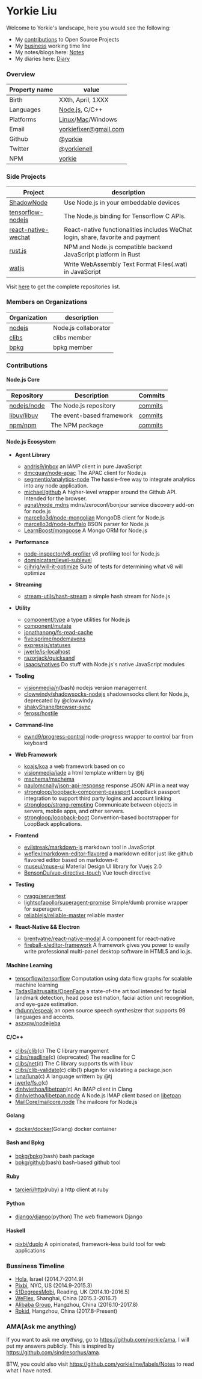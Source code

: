 Yorkie Liu
======================================

Welcome to Yorkie's landscape, here you would see the following:

- My [contributions](#contributions) to Open Source Projects
- My [business](#bussiness-timeline) working time line
- My notes/blogs here: [Notes](https://github.com/yorkie/me/labels/Notes)
- My diaries here: [Diary](https://github.com/yorkie/me/labels/Diary)

### Overview

| Property name | value |
|---------------|-------|
| Birth         | XXth, April, 1XXX |
| Languages     | [Node.js](http://nodejs.org), C/C++ |
| Platforms     | [Linux](https://github.com/torvalds/linux)/[Mac](https://www.apple.com)/Windows |
| Email         | [yorkiefixer@gmail.com](mailto://yorkiefixer@gmail.com) |
| Github        | [@yorkie](https://github.com/yorkie) |
| Twitter       | [@yorkienell](https://twitter.com/yorkienell) |
| NPM           | [yorkie](https://www.npmjs.org/~yorkie) |

### Side Projects

| Project | description |
|---------|-------------|
| [ShadowNode](https://github.com/Rokid/ShadowNode) | Use Node.js in your embeddable devices |
| [tensorflow-nodejs](https://github.com/yorkie/tensorflow-nodejs) | The Node.js binding for Tensorflow C APIs. |
| [react-native-wechat](https://github.com/yorkie/react-native-wechat) | React-native functionalities includes WeChat login, share, favorite and payment |
| [rust.js](https://github.com/yorkie/rust.js) | NPM and Node.js compatible backend JavaScript platform in Rust |
| [watjs](https://github.com/yorkie/watjs) | Write WebAssembly Text Format Files(.wat) in JavaScript |

Visit [here](https://github.com/yorkie?tab=repositories) to get the complete repositories list.

### Members on Organizations

| Organization | description |
|--------------|-------------|
| [nodejs](https://github.com/nodejs) | Node.js collaborator  |
| [clibs](https://github.com/clibs)   | clibs member          |
| [bpkg](https://github.com/bpkg)     | bpkg member           |

### Contributions

#### Node.js Core

| Repository | Description | Commits |
|------------|-------------|---------|
| [nodejs/node](https://github.com/nodejs/node) | The Node.js repository    | [commits](https://github.com/nodejs/node/commits?author=yorkie) |
| [libuv/libuv](https://github.com/libuv/libuv) | The event-based framework | [commits](https://github.com/libuv/libuv/commits?author=yorkie) |
| [npm/npm](https://github.com/npmjs/npm)       | The NPM package           | [commits](https://github.com/npm/npm/commits?author=yorkie) |

#### Node.js Ecosystem

- **Agent Library**
  - [andris9/inbox](https://github.com/andris9/inbox/commits?author=yorkie) an IAMP client in pure JavaScript
  - [dmcquay/node-apac](https://github.com/dmcquay/node-apac/commits?author=yorkie) The APAC client for Node.js
  - [segmentio/analytics-node](https://github.com/segmentio/analytics-node/commits/master?author=yorkie) The hassle-free way to integrate analytics into any node application.
  - [michael/github](https://github.com/michael/github/commits/master?author=yorkie) A higher-level wrapper around the Github API. Intended for the browser.
  - [agnat/node_mdns](https://github.com/agnat/node_mdns/commits?author=yorkie) mdns/zeroconf/bonjour service discovery add-on for node.js
  - [marcello3d/node-mongolian](https://github.com/marcello3d/node-mongolian/commits?author=yorkie) MongoDB client for Node.js
  - [marcello3d/node-buffalo](https://github.com/marcello3d/node-buffalo/commits?author=yorkie) BSON parser for Node.js
  - [LearnBoost/mongoose](https://github.com/LearnBoost/mongoose/commits?author=yorkie) A Mongo ORM for Node.js
  
- **Performance**
  - [node-inspector/v8-profiler](https://github.com/node-inspector/v8-profiler/commits?author=yorkie) v8 profiling tool for Node.js
  - [dominicatarr/level-sublevel](https://github.com/dominicatarr/level-sublevel/commits?author=yorkie)
  - [cjihrig/will-it-optimize](https://github.com/cjihrig/will-it-optimize/commits?author=yorkie) Suite of tests for determining what v8 will optimize
  
- **Streaming**
  - [stream-utils/hash-stream](https://github.com/stream-utils/hash-stream/commits?author=yorkie) a simple hash stream for Node.js
  
- **Utility**
  - [component/type](https://github.com/component/type/commits?author=yorkie) a type utilities for Node.js
  - [component/mutate](https://github.com/component/mutate/commits?author=yorkie)
  - [jonathanong/fs-read-cache](https://github.com/jonathanong/fs-read-cache/commits?author=yorkie)
  - [fiveisprime/nodemavens](https://github.com/fiveisprime/nodemavens/commits?author=yorkie)
  - [expressjs/statuses](https://github.com/expressjs/statuses/commits?author=yorkie)
  - [jwerle/is-localhost](https://github.com/jwerle/is-localhost/commits?author=yorkie)
  - [razorjack/quicksand](https://github.com/razorjack/quicksand/commits?author=yorkie)
  - [isaacs/natives](https://github.com/isaacs/natives/commits?author=yorkie) Do stuff with Node.js's native JavaScript modules
  
- **Tooling**
  - [visionmedia/n](https://github.com/visionmedia/n/commits?author=yorkie)(bash) nodejs version management
  - [clowwindy/shadowsocks-nodejs](https://github.com/clowwindy/shadowsocks-nodejs/commits?author=yorkie) shadownsocks client for Node.js, deprecated by @clowwindy
  - [shakyShane/browser-sync](https://github.com/shakyShane/browser-sync/commits?author=yorkie)
  - [feross/hostile](https://github.com/feross/hostile/commits?author=yorkie)
  
- **Command-line**
  - [ewnd9/progress-control](https://github.com/ewnd9/progress-control/commits/master?author=yorkie) node-progress wrapper to control bar from keyboard
  
- **Web Framework**
  - [koajs/koa](https://github.com/koajs/koa/commits?author=yorkie) a web framework based on co
  - [visionmedia/jade](https://github.com/visionmedia/jade/commits?author=yorkie) a html template writtern by @tj
  - [mschema/mschema](https://github.com/mschema/mschema/commits?author=yorkie)
  - [paulomcnally/json-api-response](https://github.com/paulomcnally/json-api-response/commits?author=yorkie) response JSON API in a neat way
  - [strongloop/loopback-component-passport](https://github.com/strongloop/loopback-component-passport/commits?author=yorkie) LoopBack passport integration to support third party logins and account linking
  - [strongloop/strong-remoting](https://github.com/strongloop/strong-remoting/commits?author=yorkie) Communicate between objects in servers, mobile apps, and other servers.
  - [strongloop/loopback-boot](https://github.com/strongloop/loopback-boot/commits/master?author=yorkie) Convention-based bootstrapper for LoopBack applications.
  
- **Frontend**
  - [evilstreak/markdown-js](https://github.com/evilstreak/markdown-js/commits?author=yorkie) markdown tool in JavaScript
  - [weflex/markdown-editor-flavored](https://github.com/weflex/markdown-editor-flavored/commits?author=yorkie) a markdown editor just like github flavored editor based on markdown-it
  - [museui/muse-ui](https://github.com/museui/muse-ui/commits?author=yorkie) Material Design UI library for Vuejs 2.0
  - [BensonDu/vue-directive-touch](https://github.com/BensonDu/vue-directive-touch/commits?author=yorkie) Vue touch directive
  
- **Testing**
  - [rvagg/servertest](https://github.com/rvagg/servertest/commits?author=yorkie)
  - [lightsofapollo/superagent-promise](https://github.com/lightsofapollo/superagent-promise/commits/master?author=yorkie) Simple/dumb promise wrapper for superagent. 
  - [reliablejs/reliable-master](https://github.com/reliablejs/reliable-master/commits?author=yorkie) reliable master

- **React-Native && Electron**
  - [brentvatne/react-native-modal](https://github.com/brentvatne/react-native-modal/commits?author=yorkie) A <Modal /> component for react-native
  - [fireball-x/editor-framework](https://github.com/fireball-x/editor-framework/commits?author=yorkie) A framework gives you power to easily write professional multi-panel desktop software in HTML5 and io.js.

#### Machine Learning

- [tensorflow/tensorflow](https://github.com/tensorflow/tensorflow/commits?author=yorkie) Computation using data flow graphs for scalable machine learning
- [TadasBaltrusaitis/OpenFace](https://github.com/TadasBaltrusaitis/OpenFace/pulls?utf8=%E2%9C%93&q=is%3Apr%20author%3Ayorkie%20) a state-of-the art tool intended for facial landmark detection, head pose estimation, facial action unit recognition, and eye-gaze estimation.
- [rhdunn/espeak](https://github.com/rhdunn/espeak/commits?author=yorkie) an open source speech synthesizer that supports 99 languages and accents.
- [aszxqw/nodejieba](https://github.com/aszxqw/nodejieba/commits/master?author=yorkie)

#### C/C++

- [clibs/clib](https://github.com/clibs/clib/commits?author=yorkie)(c) The C library mangement
- [clibs/readline](https://github.com/clibs/readline/commits?author=yorkie)(c) (deprecated) The readline for C
- [clibs/net](https://github.com/clibs/net/commits?author=yorkie)(c) The C library supports tls with libuv
- [clibs/clib-validate](https://github.com/clibs/clib-validate/commits?author=yorkie)(c) clib(1) plugin for validating a package.json
- [luna/luna](https://github.com/luna/luna/commits?author=yorkie)(c) A language writtern by @tj
- [jwerle/fs.c](https://github.com/jwerle/fs.c/commits?author=yorkie)(c) 
- [dinhviethoa/libetpan](https://github.com/dinhviethoa/libetpan/commits?author=yorkie)(c) An IMAP client in Clang
- [dinhviethoa/libetpan.node](https://github.com/dinhviethoa/libetpan.node/commits?author=yorkie) A Node.js IMAP client based on [libetpan](https://github.com/dinhviethoa/libetpan)
- [MailCore/mailcore.node](https://github.com/MailCore/mailcore.node/commits/master?author=yorkie) The mailcore for Node.js

#### Golang

- [docker/docker](https://github.com/docker/docker/commits?author=yorkie)(Golang) docker container

#### Bash and Bpkg

- [bpkg/bpkg](https://github.com/bpkg/bpkg/commits?author=yorkie)(bash) bash package
- [bpkg/github](https://github.com/bpkg/github/commits?author=yorkie)(bash) bash-based github tool

#### Ruby

- [tarcieri/http](https://github.com/tarcieri/http/commits?author=yorkie)(ruby) a http client at ruby

#### Python

- [django/django](https://github.com/django/django/commits/master?author=yorkie)(python) The web framework Django

#### Haskell

- [pixbi/duplo](https://github.com/pixbi/duplo/commits/master?author=yorkie) A opinionated, framework-less build tool for web applications

### Bussiness Timeline

* [Hola](http://hola.org/), Israel (2014.7-2014.9)
* [Pixbi](https://github.com/pixbi), NYC, US (2014.9-2015.3)
* [51DegreesMobi](https://github.com/51Degreesmobi), Reading, UK (2014.10-2016.5)
* [WeFlex](https://github.com/weflex), Shanghai, China (2015.3-2016.7)
* [Alibaba Group](https://github.com/alibaba), Hangzhou, China (2016.10-2017.8)
* [Rokid](https://github.com/Rokid), Hangzhou, China (2017.8-Present)

### AMA(Ask me anything)

If you want to ask me _anything_, go to https://github.com/yorkie/ama, I will put my answers
publicly. This is inspired by https://github.com/sindresorhus/ama.

BTW, you could also visit https://github.com/yorkie/me/labels/Notes to read what I have noted.
